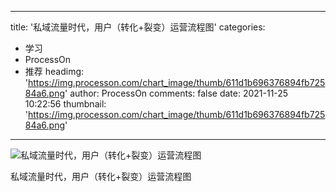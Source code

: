 
---
title: '私域流量时代，用户（转化+裂变）运营流程图'
categories: 
 - 学习
 - ProcessOn
 - 推荐
headimg: 'https://img.processon.com/chart_image/thumb/611d1b696376894fb72584a6.png'
author: ProcessOn
comments: false
date: 2021-11-25 10:22:56
thumbnail: 'https://img.processon.com/chart_image/thumb/611d1b696376894fb72584a6.png'
---

<div>   
<img class="thumb" alt="私域流量时代，用户（转化+裂变）运营流程图" src="https://img.processon.com/chart_image/thumb/611d1b696376894fb72584a6.png" referrerpolicy="no-referrer">
<p>私域流量时代，用户（转化+裂变）运营流程图</p>  
</div>
            